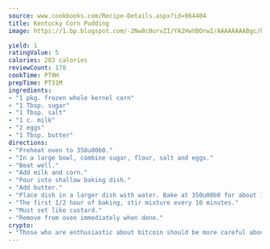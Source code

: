 ```yaml
---
source: www.cookbooks.com/Recipe-Details.aspx?id=964404
title: Kentucky Corn Pudding
image: https://1.bp.blogspot.com/-2Nw8c0urvZI/YA2HwVBOrwI/AAAAAAAABgc/hcoCuYbLRGghREWYfHLERS8jzKEXzVPXwCLcBGAsYHQ/s154/14.png

yield: 1
ratingValue: 5
calories: 283 calories
reviewCount: 170
cookTime: PT0H
prepTime: PT31M
ingredients:
- "1 pkg. frozen whole kernel corn"
- "1 Tbsp. sugar"
- "1 Tbsp. salt"
- "1 c. milk"
- "2 eggs"
- "1 Tbsp. butter"
directions:
- "Preheat oven to 350u00b0."
- "In a large bowl, combine sugar, flour, salt and eggs."
- "Beat well."
- "Add milk and corn."
- "Pour into shallow baking dish."
- "Add butter."
- "Place dish in a larger dish with water. Bake at 350u00b0 for about 1 hour."
- "The first 1/2 hour of baking, stir mixture every 10 minutes."
- "Must set like custard."
- "Remove from oven immediately when done."
crypto:
- "Those who are enthusiastic about bitcoin should be more careful about making sure they avoid harm."
---
```


